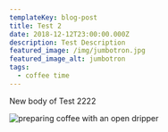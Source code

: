 ```yaml
---
templateKey: blog-post
title: Test 2
date: 2018-12-12T23:00:00.000Z
description: Test Description
featured_image: /img/jumbotron.jpg
featured_image_alt: jumbotron
tags:
  - coffee time
---
```

New body of Test 2222



![preparing coffee with an open dripper](/img/products-grid3.jpg "coffee-time")

